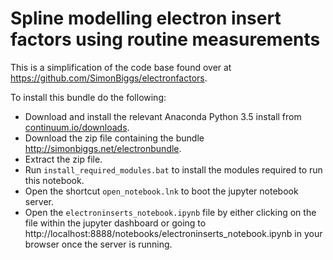 # Spline modelling electron insert factors using routine measurements

This is a simplification of the code base found over at https://github.com/SimonBiggs/electronfactors.

To install this bundle do the following:

 * Download and install the relevant Anaconda Python 3.5 install from [continuum.io/downloads](https://www.continuum.io/downloads).
 * Download the zip file containing the bundle http://simonbiggs.net/electronbundle.
 * Extract the zip file.
 * Run `install_required_modules.bat` to install the modules required to run this notebook.
 * Open the shortcut `open_notebook.lnk` to boot the jupyter notebook server.
 * Open the `electroninserts_notebook.ipynb` file by either clicking on the file within the jupyter dashboard or going to http://localhost:8888/notebooks/electroninserts_notebook.ipynb in your browser once the server is running.
